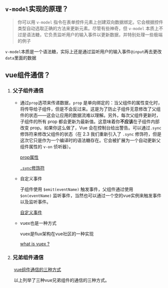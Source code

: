 ## `v-model`实现的原理？

> 你可以用 `v-model` 指令在表单控件元素上创建双向数据绑定。它会根据控件类型自动选取正确的方法来更新元素。尽管有些神奇，但 `v-model` 本质上不过是语法糖，它负责监听用户的输入事件以更新数据，并特别处理一些极端的例子

`v-model`本质是一个语法糖，实际上还是通过监听用户的输入事件`@input`再去更改`data`里面的数据

## vue组件通信？

1. ### 父子组件通信

   - 通过`prop`选项来传递数据，`prop` 是单向绑定的：当父组件的属性变化时，将传导给子组件，但是不会反过来。这是为了防止子组件无意修改了父组件的状态——这会让应用的数据流难以理解。另外，每次父组件更新时，子组件的所有 prop 都会更新为最新值。这意味着你**不应该**在子组件内部改变 prop。如果你这么做了，Vue 会在控制台给出警告。可以通过`.sync`修饰符来修改父组件的状态（在 2.3 我们重新引入了 `.sync` 修饰符，但是这次它只是作为一个编译时的语法糖存在。它会被扩展为一个自动更新父组件属性的 `v-on` 侦听器）。

     [prop属性](https://cn.vuejs.org/v2/guide/components.html#Prop)

     [`.sync`修饰符](https://cn.vuejs.org/v2/guide/components.html#sync-修饰符)

   - 自定义事件

     子组件使用 `$emit(eventName)` 触发事件，父组件通过使用 `$on(eventName)` 监听事件，当然也可以通过一个空的vue实例来触发事件以及监听事件。

     [自定义事件](https://cn.vuejs.org/v2/guide/components.html#自定义事件)

   - vuex也是一种方式

     vuex是flux架构在vue社区的一种实现

     [what is vuex ?](https://vuex.vuejs.org/zh-cn/intro.html)

2. ### 兄弟组件通信

   ​	 [vue组件通信的三种方式](https://segmentfault.com/a/1190000009982434)

   ​	以上列举了三种vue兄弟组件的通信的三种方式。


